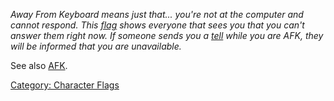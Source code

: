 *Away From Keyboard means just that... you're not at the computer and
cannot respond. This [flag](:Category:_Character_Flags "wikilink") shows
everyone that sees you that you can't answer them right now. If someone
sends you a [tell](Tell "wikilink") while you are AFK, they will be
informed that you are unavailable.*

See also [AFK](AFK "wikilink").

[Category: Character Flags](Category:_Character_Flags "wikilink")
